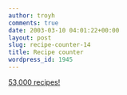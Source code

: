 ```yaml
---
author: troyh
comments: true
date: 2003-03-10 04:01:22+00:00
layout: post
slug: recipe-counter-14
title: Recipe counter
wordpress_id: 1945
---
```


[53,000 recipes!](http://recipezaar.com)
